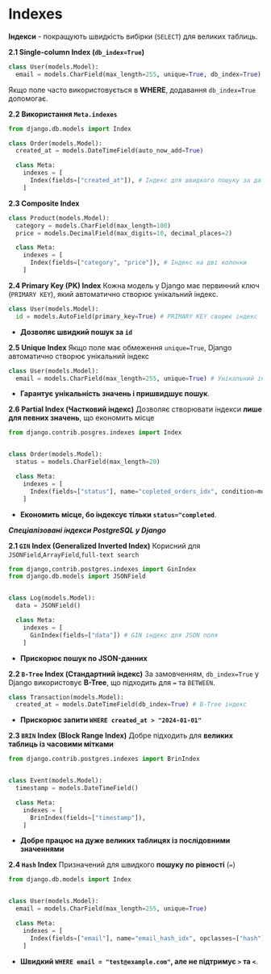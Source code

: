 # Indexes 

**Індекси** - покращують швидкість вибірки (`SELECT`) для великих таблиць.

**2.1 Single-column Index (`db_index=True`)**

```python 
class User(models.Model):
  email = models.CharField(max_length=255, unique=True, db_index=True)
```

Якщо поле часто використовується в **WHERE**, додавання `db_index=True` допомогає.

**2.2 Використання `Meta.indexes`**

```python 
from django.db.models import Index 

class Order(models.Model):
  created_at = models.DateTimeField(auto_now_add=True)

  class Meta:
    indexes = [
      Index(fields=["created_at"]), # Індекс для швидкого пошуку за датою
    ]
```

**2.3 Composite Index**

```python 
class Product(models.Model):
  category = models.CharField(max_length=100)
  price = models.DecimalField(max_digits=10, decimal_places=2)

  class Meta:
    indexes = [
      Index(fields=["category", "price"]), # Індекс на дві колонки
    ]
```

**2.4 Primary Key (PK) Index**
Кожна модель у Django має первинний ключ (`PRIMARY KEY`), який автоматично створює унікальний індекс.

```python 
class User(models.Model):
  id = models.AutoField(primary_key=True) # PRIMARY KEY сворює індекс 
```

- **Дозволяє швидкий пошук за `id`**

**2.5 Unique Index**
Якщо поле має обмеження `unique=True`, Django автоматично створює унікальний індекс 
```python 
class User(models.Model):
  email = models.CharField(max_length=255, unique=True) # Унікальний індекс 
```

- **Гарантує унікальність значень і пришвидшує пошук**.

**2.6 Partial Index (Частковий індекс)**
Дозволяє створювати індекси **лише для певних значень**, що економить місце

```python 
from django.contrib.posgres.indexes import Index 


class Order(models.Model):
  status = models.CharField(max_length=20)

  class Meta:
    indexes = [
      Index(fields=["status"], name="copleted_orders_idx", condition=models.Q(status="completed"))
    ]
```
- **Економить місце, бо індексує тільки `status="completed`**.

***Спеціалізовані індекси PostgreSQL у Django***

**2.1 `GIN` Index (Generalized Inverted Index)**
Корисний для `JSONField`,`ArrayField`,`full-text search`

```python 
from django,contrib.postgres.indexes import GinIndex
from django.db.models import JSONField


class Log(models.Model):
  data = JSONField()

  class Meta:
    indexes = [
      GinIndex(fields=["data"]) # GIN індекс для JSON поля 
    ]
```

- **Прискорює пошук по JSON-данних**

**2.2 `B-Tree` Index (Стандартний індекс)**
За замовченням, `db_index=True` у Django використовує **B-Tree**, що підходить для `=` та `BETWEEN`.

```python 
class Transaction(models.Model):
  created_at = models.DateTimeField(db_index=True) # B-Tree індекс 
```

- **Прискорює запити `WHERE created_at > "2024-01-01"`**

**2.3 `BRIN` Index (Block Range Index)**
Добре підходить для **великих таблиць із часовими мітками**

```python 
from django.contrib.postgres.indexes import BrinIndex 


class Event(models.Model):
  timestamp = models.DateTimeField()

  class Meta:
    indexes = [
      BrinIndex(fields=["timestamp"]),
    ]
```
 - **Добре працює на дуже великих таблицях із послідовними значеннями**

**2.4 `Hash` Index**
Призначений для швидкого **пошуку по рівності** (`=`)

```python 
from django.db.models import Index 


class User(models.Model):
  email = models.CharField(max_length=255, unique=True)

  class Meta:
    indexes = [
      Index(fields=["email"], name="email_hash_idx", opclasses=["hash"]),
    ]
```
 - **Швидкий `WHERE email = "test@example.com"`, але не підтримує `>` та `<`**.
